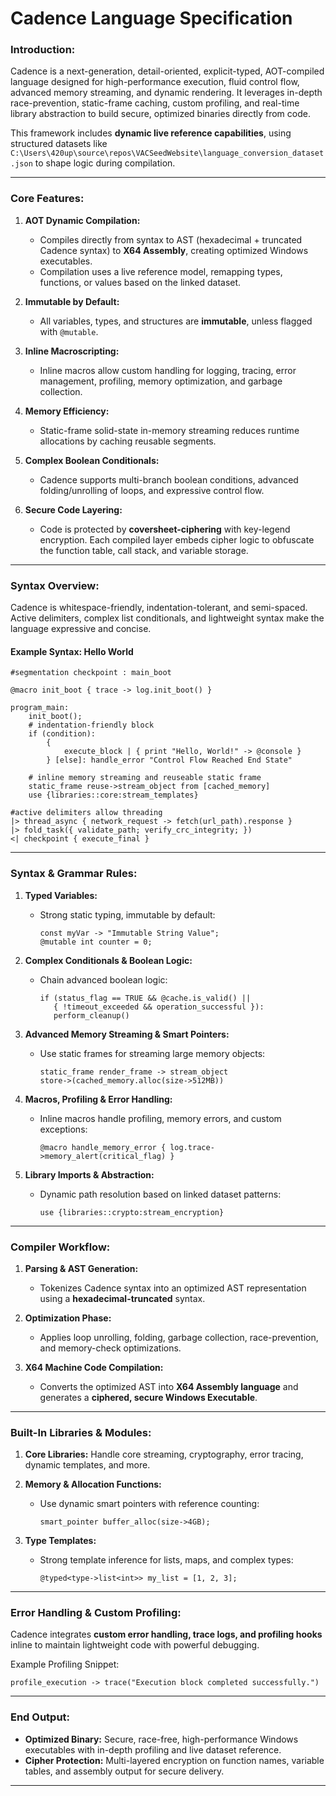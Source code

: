 # **Cadence Language Specification**  

### **Introduction:**  
Cadence is a next-generation, detail-oriented, explicit-typed, AOT-compiled language designed for high-performance execution, fluid control flow, advanced memory streaming, and dynamic rendering. It leverages in-depth race-prevention, static-frame caching, custom profiling, and real-time library abstraction to build secure, optimized binaries directly from code.  

This framework includes **dynamic live reference capabilities**, using structured datasets like `C:\Users\420up\source\repos\VACSeedWebsite\language_conversion_dataset.json` to shape logic during compilation.

---

### **Core Features:**  
1. **AOT Dynamic Compilation:**  
   - Compiles directly from syntax to AST (hexadecimal + truncated Cadence syntax) to **X64 Assembly**, creating optimized Windows executables.  
   - Compilation uses a live reference model, remapping types, functions, or values based on the linked dataset.

2. **Immutable by Default:**  
   - All variables, types, and structures are **immutable**, unless flagged with `@mutable`.  

3. **Inline Macroscripting:**  
   - Inline macros allow custom handling for logging, tracing, error management, profiling, memory optimization, and garbage collection.  

4. **Memory Efficiency:**  
   - Static-frame solid-state in-memory streaming reduces runtime allocations by caching reusable segments.  

5. **Complex Boolean Conditionals:**  
   - Cadence supports multi-branch boolean conditions, advanced folding/unrolling of loops, and expressive control flow.  

6. **Secure Code Layering:**  
   - Code is protected by **coversheet-ciphering** with key-legend encryption. Each compiled layer embeds cipher logic to obfuscate the function table, call stack, and variable storage.

---

### **Syntax Overview:**  
Cadence is whitespace-friendly, indentation-tolerant, and semi-spaced. Active delimiters, complex list conditionals, and lightweight syntax make the language expressive and concise.

#### **Example Syntax: Hello World**  
```cadence
#segmentation checkpoint : main_boot

@macro init_boot { trace -> log.init_boot() }

program_main:
    init_boot();
    # indentation-friendly block
    if (condition):
        {
            execute_block | { print "Hello, World!" -> @console } 
        } [else]: handle_error "Control Flow Reached End State"

    # inline memory streaming and reuseable static frame
    static_frame reuse->stream_object from [cached_memory]
    use {libraries::core:stream_templates}  
    
#active delimiters allow threading
|> thread_async { network_request -> fetch(url_path).response } 
|> fold_task({ validate_path; verify_crc_integrity; })
<| checkpoint { execute_final }
```

---

### **Syntax & Grammar Rules:**  
1. **Typed Variables:**  
   - Strong static typing, immutable by default:
     ```cadence
     const myVar -> "Immutable String Value";  
     @mutable int counter = 0;  
     ```

2. **Complex Conditionals & Boolean Logic:**  
   - Chain advanced boolean logic:  
     ```cadence
     if (status_flag == TRUE && @cache.is_valid() || 
        { !timeout_exceeded && operation_successful }):
        perform_cleanup()  
     ```

3. **Advanced Memory Streaming & Smart Pointers:**  
   - Use static frames for streaming large memory objects:
     ```cadence
     static_frame render_frame -> stream_object 
     store->(cached_memory.alloc(size->512MB))  
     ```

4. **Macros, Profiling & Error Handling:**  
   - Inline macros handle profiling, memory errors, and custom exceptions:  
     ```cadence
     @macro handle_memory_error { log.trace->memory_alert(critical_flag) }  
     ```

5. **Library Imports & Abstraction:**  
   - Dynamic path resolution based on linked dataset patterns:
     ```cadence
     use {libraries::crypto:stream_encryption}  
     ```

---

### **Compiler Workflow:**  
1. **Parsing & AST Generation:**  
   - Tokenizes Cadence syntax into an optimized AST representation using a **hexadecimal-truncated** syntax.  

2. **Optimization Phase:**  
   - Applies loop unrolling, folding, garbage collection, race-prevention, and memory-check optimizations.  

3. **X64 Machine Code Compilation:**  
   - Converts the optimized AST into **X64 Assembly language** and generates a **ciphered, secure Windows Executable**.  

---

### **Built-In Libraries & Modules:**  
1. **Core Libraries:** Handle core streaming, cryptography, error tracing, dynamic templates, and more.  

2. **Memory & Allocation Functions:**  
   - Use dynamic smart pointers with reference counting:
     ```cadence
     smart_pointer buffer_alloc(size->4GB);  
     ```

3. **Type Templates:**  
   - Strong template inference for lists, maps, and complex types:
     ```cadence
     @typed<type->list<int>> my_list = [1, 2, 3];  
     ```

---

### **Error Handling & Custom Profiling:**  
Cadence integrates **custom error handling, trace logs, and profiling hooks** inline to maintain lightweight code with powerful debugging.

Example Profiling Snippet:  
```cadence
profile_execution -> trace("Execution block completed successfully.")  
```

---

### **End Output:**  
- **Optimized Binary:** Secure, race-free, high-performance Windows executables with in-depth profiling and live dataset reference.  
- **Cipher Protection:** Multi-layered encryption on function names, variable tables, and assembly output for secure delivery.

---


